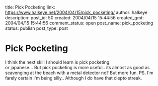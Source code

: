 title: Pick Pocketing
link: https://www.halkeye.net/2004/04/15/pick_pocketing/
author: halkeye
description: 
post_id: 50
created: 2004/04/15 15:44:56
created_gmt: 2004/04/15 15:44:56
comment_status: open
post_name: pick_pocketing
status: publish
post_type: post

# Pick Pocketing

I think the next skill I should learn is pick pocketing  
or japanese... But pick pocketing is more useful.. its almost as good as scavenging at the beach with a metal detector no? But more fun. PS. I'm farely certain I'm being silly.. Although I do have that clepto streak.